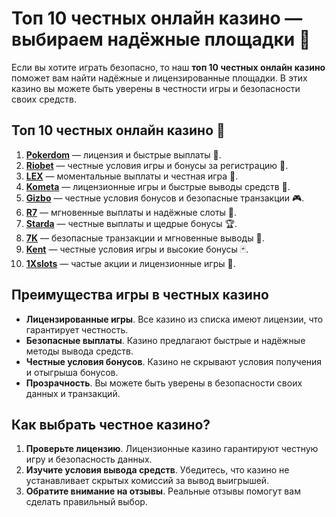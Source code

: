 # Топ 10 честных онлайн казино — выбираем надёжные площадки 🎰

Если вы хотите играть безопасно, то наш **топ 10 честных онлайн казино** поможет вам найти надёжные и лицензированные площадки. В этих казино вы можете быть уверены в честности игры и безопасности своих средств.

## Топ 10 честных онлайн казино 🎯

1. **[Pokerdom](https://brandplay.link/4k77v2yx)** — лицензия и быстрые выплаты 🎲.
2. **[Riobet](https://brandplay.link/7xBLTPyj)** — честные условия игры и бонусы за регистрацию 🎁.
3. **[LEX](https://brandplay.link/zW4hdDFV)** — моментальные выплаты и честная игра 💸.
4. **[Kometa](https://brandplay.link/8ZymQJV8)** — лицензионные игры и быстрые выводы средств 🌟.
5. **[Gizbo](https://brandplay.link/bprXw4YV)** — честные условия бонусов и безопасные транзакции 🎮.
6. **[R7](https://brandplay.link/bMd3Yjsw)** — мгновенные выплаты и надёжные слоты 🎰.
7. **[Starda](https://brandplay.link/fB7xwRFL)** — честные выплаты и щедрые бонусы 🏆.
8. **[7K](https://brandplay.link/BvQyFShp)** — безопасные транзакции и мгновенные выводы 🎉.
9. **[Kent](https://brandplay.link/Fv2WP3js)** — честные условия игры и высокие бонусы 🃏.
10. **[1Xslots](https://brandplay.link/hSB1khtr)** — частые акции и лицензионные игры 🎰.

## Преимущества игры в честных казино

- **Лицензированные игры**. Все казино из списка имеют лицензии, что гарантирует честность.
- **Безопасные выплаты**. Казино предлагают быстрые и надёжные методы вывода средств.
- **Честные условия бонусов**. Казино не скрывают условия получения и отыгрыша бонусов.
- **Прозрачность**. Вы можете быть уверены в безопасности своих данных и транзакций.

## Как выбрать честное казино?

1. **Проверьте лицензию**. Лицензионные казино гарантируют честную игру и безопасность данных.
2. **Изучите условия вывода средств**. Убедитесь, что казино не устанавливает скрытых комиссий за вывод выигрышей.
3. **Обратите внимание на отзывы**. Реальные отзывы помогут вам сделать правильный выбор.

